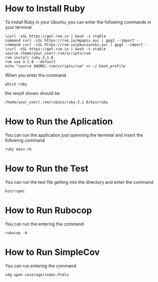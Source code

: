 # How to Install Ruby
To install Ruby in your Ubuntu, you can enter the following commands in your terminal
```
\curl -sSL https://get.rvm.io | bash -s stable
command curl -sSL https://rvm.io/mpapis.asc | gpg2 --import -
command curl -sSL https://rvm.io/pkuczynski.asc | gpg2 --import -
\curl -sSL https://get.rvm.io | bash -s stable
source /home/your_user/.rvm/scripts/rvm
rvm install ruby-3.1.0
rvm use 3.1.0 --default
echo "source $HOME/.rvm/scripts/rvm" >> ~/.bash_profile
```
When you enter the command
```
which ruby
```
the result shown should be
```
/home/your_user/.rvm/rubies/ruby-3.1.0/bin/ruby
```

# How to Run the Aplication
You can run the application just openning the terminal and insert the following command
```
ruby main.rb
```

# How to Run the Test
You can run the test file getting into the directory and enter the command
```
bin/rspec
```

# How to Run Rubocop
You can run the entering the command
```
rubocop -A
```

# How to Run SimpleCov
You can run entering the command
```
xdg-open coverage/index.htmlo 
```
